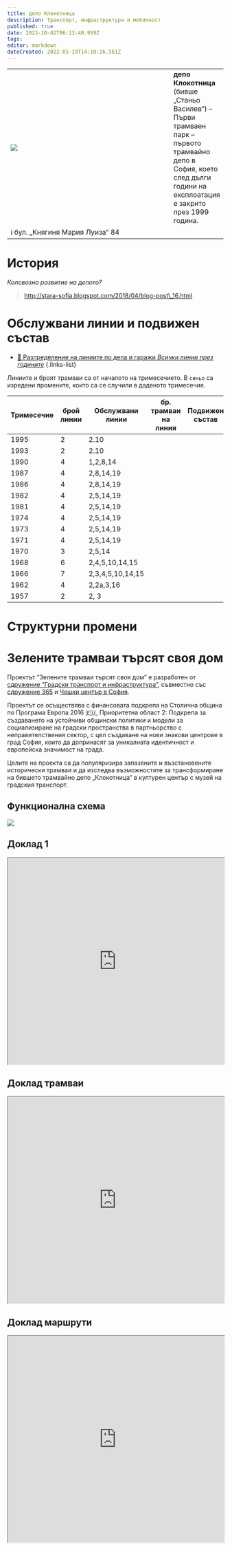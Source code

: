 ```yaml
---
title: депо Клокотница
description: Транспорт, инфраструктура и мобилност
published: true
date: 2023-10-02T06:13:49.959Z
tags: 
editor: markdown
dateCreated: 2022-05-19T14:10:26.561Z
---
```


<table style="width:100%">
  <tr>
    <td style="width:400px"><img src="https://drive.google.com/uc?id=1UTeMQYD1fc14snK3oodc_EOXIbXZfavz"></td>
    <td><b>депо Клокотница </b><br> (бивше „Станьо Василев“) – Първи трамваен парк – първото трамвайно депо в София, което след дълги години на експлоатация е закрито през 1999 година. </td> 
  </tr>
      <td colspan=2 >ℹ️ бул. „Княгиня Мария Луиза“ 84</td>
</table>


# История

_Коловозно развитие на депото?_

> http://stara-sofia.blogspot.com/2018/04/blog-post\_16.html

# Обслужвани линии и подвижен състав
- [:1234: Разпределение на линиите по депа и гаражи *Всички линии през годините*](/bg/public-transport/lines-by-garages)
{.links-list}

Линиите и броят трамваи са от началото на тримесечието. В `синьо` са изредени промените, които са се случили в даденото тримесечие.   


| **Тримесечие** | **брой**  <br>**линии** | **Обслужвани<br>линии** | **бр. трамваи<br>на линия** | **Подвижен<br>състав** |
| --- | --- | --- | --- | --- |
| 1995 | 2 | 2.10|     |     |
| 1993 |2 | 2.10 |     |     |
| 1990 |4 | 1,2,8,14 |     |     |
| 1987 |4 | 2,8,14,19 |     |     |
| 1986 |4 | 2,8,14,19 |     |     |
| 1982 |4 | 2,5,14,19 |     |     |
| 1981 |4 | 2,5,14,19 |     |     |
| 1974 |4 | 2,5,14,19 |     |     |
| 1973 |4 | 2,5,14,19 |     |     |
| 1971 |4 | 2,5,14,19 |     |     |
| 1970 |  3    | 2,5,14    |     |     |
| 1968 |6 | 2,4,5,10,14,15 |     |     |
| 1966 |7 | 2,3,4,5,10,14,15 |     |     |
| 1962 |4 | 2,2a,3,16 |     |     |
| 1957 |  2    | 2, 3     |     |     |



# Структурни промени


# Зелените трамваи търсят своя дом
Проектът “Зелените трамваи търсят своя дом” е разработен от [сдружение “Градски транспорт и инфраструктура”](http://green.bgtransport.org/), съвместно със [сдружение 365](https://365association.org/bg/) и [Чешки център в София](https://sofia.czechcentres.cz/bg). 

Проектът се осъществява с финансовата подкрепа на Столична община по Програма Европа 2016 :eu:, Приоритетна област 2: Подкрепа за създаването на устойчиви общински политики и модели за социализиране на градски пространства в партньорство с неправителствения сектор, с цел създаване на нови знакови центрове в град София, които да допринасят за уникалната идентичност и европейска значимост на града.

Целите на проекта са да популяризира запазените и възстановените исторически трамваи и да изследва възможностите за трансформиране на бившето трамвайно депо „Клокотница“ в културен център с музей на градския транспорт.

## Функционална схема

<img src="https://drive.google.com/uc?id=1deOinpj58CJOU3a_cW2lA53FcAGZ1uCA">

## Доклад 1
<iframe src="https://drive.google.com/file/d/1momRijpnJXAmrZIdKOEg3rcEIDhOu4k1/preview" width="100%" height="480"></iframe>

## Доклад трамваи
<iframe src="https://drive.google.com/file/d/1Pr-aU7QG3X4zX0HHOGT4y_D0pF7vNSJx/preview" width="100%" height="480"></iframe>

## Доклад маршрути
<iframe src="https://drive.google.com/file/d/1jLQjZ8zlp_1rpbkaFAxnUITMxESUK1Vt/preview" width="100%" height="480"></iframe>